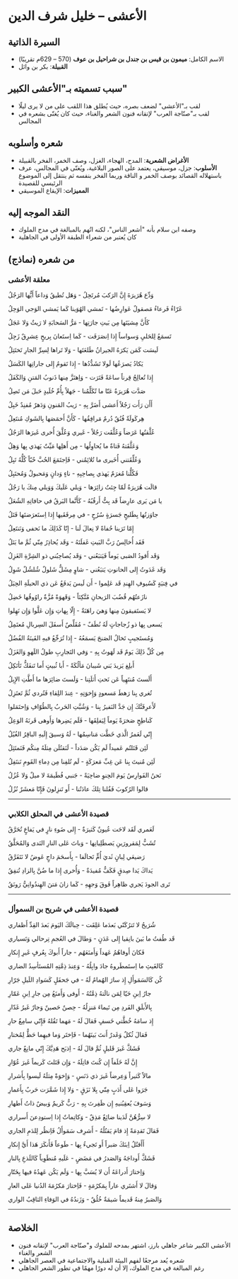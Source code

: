 # الأعشى – خليل شرف الدين

## السيرة الذاتية
- الاسم الكامل: **ميمون بن قيس بن جندل بن شراحيل بن عوف** (570 – 629م تقريبًا)  
- **القبيلة**: بكر بن وائل

## سبب تسميته بـ"الأعشى الكبير"
- لقب بـ"الأعشى" لضعف بصره، حيث يُطلق هذا اللقب على من لا يرى ليلًا
- لقب بـ"صنّاجة العرب" لإتقانه فنون الشعر والغناء، حيث كان يُغنّى بشعره في المجالس

## شعره وأسلوبه
- **الأغراض الشعرية**: المدح، الهجاء، الغزل، وصف الخمر، الفخر بالقبيلة
- **الأسلوب**: جزل، موسيقي، يعتمد على الصور البلاغية، ويُغنّى في المجالس، عرف باستهلاله القصائد بوصف الخمر و الناقة وربما الفخر بنفسه ثم ينتقل إلى الموضوع الرئيسي للقصيدة
- **المميزات**: الإيقاع الموسيقي

## النقد الموجه إليه
- وصفه ابن سلام بأنه "أشعر الناس"، لكنه اتُهم بالمبالغة في مدح الملوك
- كان يُعتبر من شعراء الطبقة الأولى في الجاهلية

## من شعره (نماذج)
### معلقة الأعشى

وَدِّع هُرَيرَةَ إِنَّ الرَكبَ مُرتَحِلُ - 
وَهَل تُطيقُ وَداعاً أَيُّها الرَجُلُ

غَرّاءُ فَرعاءُ مَصقولٌ عَوارِضُها - 
تَمشي الهُوَينا كَما يَمشي الوَجي الوَحِلُ

كَأَنَّ مِشيَتَها مِن بَيتِ جارَتِها - 
مَرُّ السَحابَةِ لا رَيثٌ وَلا عَجَلُ

تَسمَعُ لِلحَليِ وَسواساً إِذا اِنصَرَفَت - 
كَما اِستَعانَ بِريحٍ عِشرِقٌ زَجِلُ

لَيسَت كَمَن يَكرَهُ الجيرانُ طَلعَتَها - 
وَلا تَراها لِسِرِّ الجارِ تَختَتِلُ

يَكادُ يَصرَعُها لَولا تَشَدُّدُها - 
إِذا تَقومُ إِلى جاراتِها الكَسَلُ

إِذا تُعالِجُ قِرناً ساعَةً فَتَرَت - 
وَاِهتَزَّ مِنها ذَنوبُ المَتنِ وَالكَفَلُ

صَدَّت هُرَيرَةُ عَنّا ما تُكَلِّمُنا - 
جَهلاً بِأُمِّ خُلَيدٍ حَبلَ مَن تَصِلُ

أَأَن رَأَت رَجُلاً أَعشى أَضَرَّ بِهِ - 
رَيبُ المَنونِ وَدَهرٌ مُفنِدٌ خَبِلُ

هِركَولَةٌ فُنُقٌ دُرمٌ مَرافِقُها - 
كَأَنَّ أَخمَصَها بِالشَوكِ مُنتَعِلُ

عُلَّقتُها عَرَضاً وَعُلَّقَت رَجُلاً - 
غَيري وَعُلَّقَ أُخرى غَيرَها الرَجُلُ

وَعَلَّقَتهُ فَتاةٌ ما يُحاوِلُها - 
مِن أَهلِها مَيِّتٌ يَهذي بِها وَهِلُ

وَعُلِّقَتني أُخَيرى ما تُلائِمُني - 
فَاِجتَمَعَ الحُبَّ حُبّاً كُلُّهُ تَبِلُ

فَكُلُّنا مُغرَمٌ يَهذي بِصاحِبِهِ - 
ناءٍ وَدانٍ وَمَحبولٌ وَمُحتَبِلُ

قالَت هُرَيرَةُ لَمّا جِئتُ زائِرَها - 
وَيلي عَلَيكَ وَوَيلي مِنكَ يا رَجُلُ

يا مَن يَرى عارِضاً قَد بِتُّ أَرقُبُهُ - 
كَأَنَّما البَرقُ في حافاتِهِ الشُعَلُ

جاوَزتُها بِطَليحٍ جَسرَةٍ سُرُحٍ - 
في مِرفَقَيها إِذا اِستَعرَضتَها فَتَلُ

إِمّا تَرَينا حُفاةً لا نِعالَ لَنا - 
إِنّا كَذَلِكَ ما نَحفى وَنَنتَعِلُ

فَقَد أُخالِسُ رَبَّ البَيتِ غَفلَتَهُ - 
وَقَد يُحاذِرُ مِنّي ثُمَّ ما يَئلُ

وَقَد أَقودُ الصَبى يَوماً فَيَتبَعُني - 
وَقَد يُصاحِبُني ذو الشِرَّةِ الغَزِلُ

وَقَد غَدَوتُ إِلى الحانوتِ يَتبَعُني - 
شاوٍ مِشَلٌّ شَلولٌ شُلشُلٌ شَوِلُ

في فِتيَةٍ كَسُيوفِ الهِندِ قَد عَلِموا - 
أَن لَيسَ يَدفَعُ عَن ذي الحيلَةِ الحِيَلُ

نازَعتُهُم قُضُبَ الرَيحانِ مُتَّكِئاً - 
وَقَهوَةً مُزَّةٌ راوُوقُها خَضِلُ

لا يَستَفيقونَ مِنها وَهيَ راهَنَةٌ - 
إِلّا بِهاتِ وَإِن عَلَّوا وَإِن نَهِلوا

يَسعى بِها ذو زُجاجاتٍ لَهُ نُطَفٌ - 
مُقَلِّصٌ أَسفَلَ السِربالِ مُعتَمِلُ

وَمُستَجيبٍ تَخالُ الصَنجَ يَسمَعُهُ - 
إِذا تُرَجِّعُ فيهِ القَينَةُ الفُضُلُ

مِن كُلِّ ذَلِكَ يَومٌ قَد لَهَوتُ بِهِ - 
وَفي التَجارِبِ طولُ اللَهوِ وَالغَزَلُ

أَبلِغ يَزيدَ بَني شَيبانَ مَألُكَةً - 
أَبا ثُبيتٍ أَما تَنفَكُّ تَأتَكِلُ

أَلَستَ مُنتَهِياً عَن نَحتِ أَثلَتِنا - 
وَلَستَ ضائِرَها ما أَطَّتِ الإِبِلُ

تُغري بِنا رَهطَ مَسعودٍ وَإِخوَتِهِ - 
عِندَ اللِقاءِ فَتُردي ثُمَّ تَعتَزِلُ

لَأَعرِفَنَّكَ إِن جَدَّ النَفيرُ بِنا - 
وَشُبَّتِ الحَربُ بِالطُوّافِ وَاِحتَمَلوا

كَناطِحٍ صَخرَةً يَوماً لِيَفلِقَها - 
فَلَم يَضِرها وَأَوهى قَرنَهُ الوَعِلُ

إِنّي لَعَمرُ الَّذي خَطَّت مَناسِمُها - 
لَهُ وَسيقَ إِلَيهِ الباقِرُ الغُيُلُ

لَئِن قَتَلتُم عَميداً لَم يَكُن صَدَداً - 
لَنَقتُلَن مِثلَهُ مِنكُم فَنَمتَثِلُ

لَئِن مُنيتَ بِنا عَن غِبِّ مَعرَكَةٍ - 
لَم تُلفِنا مِن دِماءِ القَومِ نَنتَفِلُ

نَحنُ الفَوارِسُ يَومَ الحِنوِ ضاحِيَةً - 
جَنبي فُطَيمَةَ لا ميلٌ وَلا عُزُلُ

قالوا الرُكوبَ فَقُلنا تِلكَ عادَتُنا - 
أَو تَنزِلونَ فَإِنّا مَعشَرٌ نُزُلُ

---

### قصيدة الأعشى في  المحلق الكلابي

لَعَمري لَقَد لاحَت عُيونٌ كَثيرَةٌ - 
إِلى ضَوءِ نارٍ في يَفاعٍ تُحَرَّقُ

تُشَبُّ لِمَقرورَينِ يَصطَلِيانِها - 
وَباتَ عَلى النارِ النَدى وَالمُحَلَّقُ

رَضيعَي لِبانٍ ثَديَ أُمٍّ تَحالَفا - 
بِأَسحَمَ داجٍ عَوضُ لا نَتَفَرَّقُ

يَداكَ يَدا صِدقٍ فَكَفٌّ مُفيدَةٌ - 
وَأُخرى إِذا ما ضُنَّ بِالزادِ تُنفِقُ

تَرى الجودَ يَجري ظاهِراً فَوقَ وَجهِهِ - 
كَما زانَ مَتنَ الهِندُوانِيُّ رَونَقُ

---

### قصيدة الأعشى في شريح بن السموأل

شُرَيحُ لا تَترُكَنّي بَعدَما عَلِقَت - 
حِبالَكَ اليَومَ بَعدَ القِدِّ أَظفاري

قَد طُفتُ ما بَينَ بانِقيا إِلى عَدَنٍ - 
وَطالَ في العُجمِ تِرحالي وَتَسياري

فَكانَ أَوفاهُمُ عَهداً وَأَمنَعَهُم - 
جاراً أَبوكَ بِعُرفٍ غَيرِ إِنكارِ

كَالغَيثِ ما اِستَمطَروهُ جادَ وابِلُهُ - 
وَعِندَ ذِمَّتِهِ المُستَأسِدُ الضاري

كُن كَالسَمَوأَلِ إِذ سارَ الهُمامُ لَهُ - 
في جَحفَلٍ كَسَوادِ اللَيلِ جَرّارِ

جارُ اِبنِ حَيّا لِمَن نالَتهُ ذِمَّتُهُ - 
أَوفى وَأَمنَعُ مِن جارِ اِبنِ عَمّارِ

بِالأَبلَقِ الفَردِ مِن تَيماءَ مَنزِلُهُ - 
حِصنٌ حَصينٌ وَجارٌ غَيرُ غَدّارِ

إِذ سامَهُ خُطَّتي خَسفٍ فَقالَ لَهُ - 
مَهما تَقُلهُ فَإِنّي سامِعٌ حارِ

فَقالَ ثُكلٌ وَغَدرٌ أَنتَ بَينَهُما - 
فَاِختَر وَما فيهِما حَظٌّ لِمُختارِ

فَشَكَّ غَيرَ قَليلٍ ثُمَّ قالَ لَهُ - 
اِذبَح هَدِيَّكَ إِنّي مانِعٌ جاري

إِنَّ لَهُ خَلَفاً إِن كُنتَ قاتِلَهُ - 
وَإِن قَتَلتَ كَريماً غَيرَ عُوّارِ

مالاً كَثيراً وَعِرضاً غَيرَ ذي دَنَسٍ - 
وَإِخوَةً مِثلَهُ لَيسوا بِأَشرارِ

جَرَوا عَلى أَدَبٍ مِنّي بِلا نَزَقٍ - 
وَلا إِذا شَمَّرَت حَربٌ بِأَغمارِ

وَسَوفَ يُعقِبُنيهِ إِن ظَفِرتَ بِهِ - 
رَبٌّ كَريمٌ وَبيضٌ ذاتُ أَطهارِ

لا سِرُّهُنَّ لَدَينا ضائِعٌ مَذِقٌ - 
وَكاتِماتٌ إِذا اِستودِعنَ أَسراري

فَقالَ تَقدِمَةً إِذ قامَ يَقتُلُهُ - 
أَشرِف سَمَوأَلُ فَاِنظُر لِلدَمِ الجاري

أَأَقتُلُ اِبنَكَ صَبراً أَو تَجيءُ بِها - 
طَوعاً فَأَنكَرَ هَذا أَيَّ إِنكارِ

فَشَكَّ أَوداجَهُ وَالصَدرُ في مَضَضٍ - 
عَلَيهِ مُنطَوِياً كَاللَذعِ بِالنارِ

وَاِختارَ أَدراعَهُ أَن لا يُسَبَّ بِها - 
وَلَم يَكُن عَهدُهُ فيها بِخَتّارِ

وَقالَ لا أَشتَري عاراً بِمَكرُمَةٍ - 
فَاِختارَ مَكرُمَةَ الدُنيا عَلى العارِ

وَالصَبرُ مِنهُ قَديماً شيمَةٌ خُلُقٌ - 
وَزَندُهُ في الوَفاءِ الثاقِبُ الواري

---

## الخلاصة
- الأعشى الكبير شاعر جاهلي بارز، اشتهر بمدحه للملوك و"صنّاجة العرب" لإتقانه فنون الشعر والغناء
- شعره يُعد مرجعًا لفهم البيئة القبلية والاجتماعية في العصر الجاهلي
- رغم المبالغة في مدح الملوك، إلا أن له دورًا مهمًا في تطور الشعر الجاهلي
